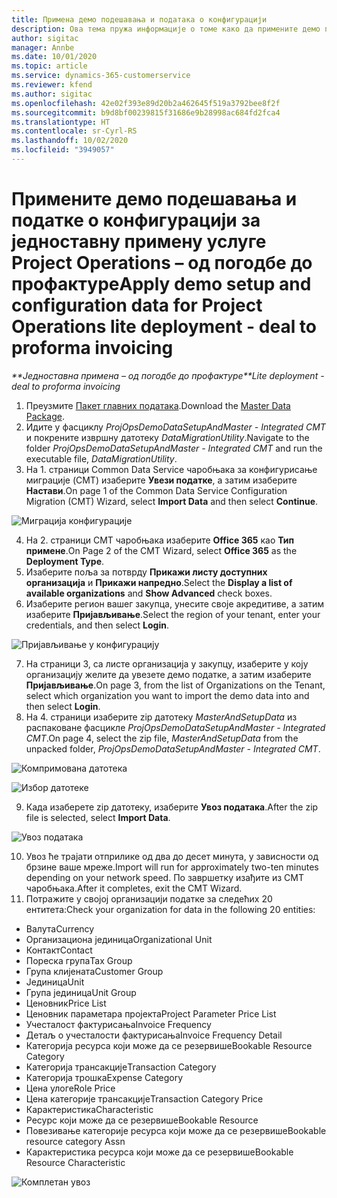 ```yaml
---
title: Примена демо подешавања и података о конфигурацији
description: Ова тема пружа информације о томе како да примените демо подешавања и податке о конфигурацији за Project Operations.
author: sigitac
manager: Annbe
ms.date: 10/01/2020
ms.topic: article
ms.service: dynamics-365-customerservice
ms.reviewer: kfend
ms.author: sigitac
ms.openlocfilehash: 42e02f393e89d20b2a462645f519a3792bee8f2f
ms.sourcegitcommit: b9d8bf00239815f31686e9b28998ac684fd2fca4
ms.translationtype: HT
ms.contentlocale: sr-Cyrl-RS
ms.lasthandoff: 10/02/2020
ms.locfileid: "3949057"
---
```

# <a name="apply-demo-setup-and-configuration-data-for-project-operations-lite-deployment---deal-to-proforma-invoicing"></a><span data-ttu-id="e4f18-103">Примените демо подешавања и податке о конфигурацији за једноставну примену услуге Project Operations – од погодбе до профактуре</span><span class="sxs-lookup"><span data-stu-id="e4f18-103">Apply demo setup and configuration data for Project Operations lite deployment - deal to proforma invoicing</span></span>

<span data-ttu-id="e4f18-104">_\*\*Једноставна примена – од погодбе до профактуре_</span><span class="sxs-lookup"><span data-stu-id="e4f18-104">_\*\*Lite deployment - deal to proforma invoicing_</span></span>

1. <span data-ttu-id="e4f18-105">Преузмите [Пакет главних података](https://download.microsoft.com/download/3/4/1/341bf279-a64f-4baa-af31-ce624859b518/ProjOpsSampleSetupData%20-%20CE%20only%20CMT.zip).</span><span class="sxs-lookup"><span data-stu-id="e4f18-105">Download the [Master Data Package](https://download.microsoft.com/download/3/4/1/341bf279-a64f-4baa-af31-ce624859b518/ProjOpsSampleSetupData%20-%20CE%20only%20CMT.zip).</span></span> 
2. <span data-ttu-id="e4f18-106">Идите у фасциклу *ProjOpsDemoDataSetupAndMaster - Integrated CMT* и покрените извршну датотеку *DataMigrationUtility*.</span><span class="sxs-lookup"><span data-stu-id="e4f18-106">Navigate to the folder *ProjOpsDemoDataSetupAndMaster - Integrated CMT* and run the executable file, *DataMigrationUtility*.</span></span>
3. <span data-ttu-id="e4f18-107">На 1. страници Common Data Service чаробњака за конфигурисање миграције (CMT) изаберите **Увези податке**, а затим изаберите **Настави**.</span><span class="sxs-lookup"><span data-stu-id="e4f18-107">On page 1 of the Common Data Service Configuration Migration (CMT) Wizard, select **Import Data** and then select **Continue**.</span></span>

![Миграција конфигурације](./media/1ConfigurationMigration.png)

4. <span data-ttu-id="e4f18-109">На 2. страници CMT чаробњака изаберите **Office 365** као **Тип примене**.</span><span class="sxs-lookup"><span data-stu-id="e4f18-109">On Page 2 of the CMT Wizard, select **Office 365** as the **Deployment Type**.</span></span>
5. <span data-ttu-id="e4f18-110">Изаберите поља за потврду **Прикажи листу доступних организација** и **Прикажи напредно**.</span><span class="sxs-lookup"><span data-stu-id="e4f18-110">Select the **Display a list of available organizations** and **Show Advanced** check boxes.</span></span>
6. <span data-ttu-id="e4f18-111">Изаберите регион вашег закупца, унесите своје акредитиве, а затим изаберите **Пријављивање**.</span><span class="sxs-lookup"><span data-stu-id="e4f18-111">Select the region of your tenant, enter your credentials, and then select **Login**.</span></span>

![Пријављивање у конфигурацију](./media/2ConfigurationSignin.png)

7. <span data-ttu-id="e4f18-113">На страници 3, са листе организација у закупцу, изаберите у коју организацију желите да увезете демо податке, а затим изаберите **Пријављивање**.</span><span class="sxs-lookup"><span data-stu-id="e4f18-113">On page 3, from the list of Organizations on the Tenant, select which organization you want to import the demo data into and then select **Login**.</span></span>
8. <span data-ttu-id="e4f18-114">На 4. страници изаберите zip датотеку *MasterAndSetupData* из распаковане фасцикле *ProjOpsDemoDataSetupAndMaster - Integrated CMT*.</span><span class="sxs-lookup"><span data-stu-id="e4f18-114">On page 4, select the zip file, *MasterAndSetupData* from the unpacked folder, *ProjOpsDemoDataSetupAndMaster - Integrated CMT*.</span></span>

![Компримована датотека](./media/3ZipFile.png)

![Избор датотеке](./media/4SelectAFile.png)

9. <span data-ttu-id="e4f18-117">Када изаберете zip датотеку, изаберите **Увоз података**.</span><span class="sxs-lookup"><span data-stu-id="e4f18-117">After the zip file is selected, select **Import Data**.</span></span>

![Увоз података](./media/5ImportData.png)

10. <span data-ttu-id="e4f18-119">Увоз ће трајати отприлике од два до десет минута, у зависности од брзине ваше мреже.</span><span class="sxs-lookup"><span data-stu-id="e4f18-119">Import will run for approximately two-ten minutes depending on your network speed.</span></span> <span data-ttu-id="e4f18-120">По завршетку изађите из CMT чаробњака.</span><span class="sxs-lookup"><span data-stu-id="e4f18-120">After it completes, exit the CMT Wizard.</span></span> 
11. <span data-ttu-id="e4f18-121">Потражите у својој организацији податке за следећих 20 ентитета:</span><span class="sxs-lookup"><span data-stu-id="e4f18-121">Check your organization for data in the following 20 entities:</span></span>

- <span data-ttu-id="e4f18-122">Валута</span><span class="sxs-lookup"><span data-stu-id="e4f18-122">Currency</span></span>
- <span data-ttu-id="e4f18-123">Организациона јединица</span><span class="sxs-lookup"><span data-stu-id="e4f18-123">Organizational Unit</span></span>
- <span data-ttu-id="e4f18-124">Контакт</span><span class="sxs-lookup"><span data-stu-id="e4f18-124">Contact</span></span>
- <span data-ttu-id="e4f18-125">Пореска група</span><span class="sxs-lookup"><span data-stu-id="e4f18-125">Tax Group</span></span>
- <span data-ttu-id="e4f18-126">Група клијената</span><span class="sxs-lookup"><span data-stu-id="e4f18-126">Customer Group</span></span>
- <span data-ttu-id="e4f18-127">Јединица</span><span class="sxs-lookup"><span data-stu-id="e4f18-127">Unit</span></span>
- <span data-ttu-id="e4f18-128">Група јединица</span><span class="sxs-lookup"><span data-stu-id="e4f18-128">Unit Group</span></span>
- <span data-ttu-id="e4f18-129">Ценовник</span><span class="sxs-lookup"><span data-stu-id="e4f18-129">Price List</span></span>
- <span data-ttu-id="e4f18-130">Ценовник параметара пројекта</span><span class="sxs-lookup"><span data-stu-id="e4f18-130">Project Parameter Price List</span></span>
- <span data-ttu-id="e4f18-131">Учесталост фактурисања</span><span class="sxs-lookup"><span data-stu-id="e4f18-131">Invoice Frequency</span></span>
- <span data-ttu-id="e4f18-132">Детаљ о учесталости фактурисања</span><span class="sxs-lookup"><span data-stu-id="e4f18-132">Invoice Frequency Detail</span></span>
- <span data-ttu-id="e4f18-133">Категорија ресурса који може да се резервише</span><span class="sxs-lookup"><span data-stu-id="e4f18-133">Bookable Resource Category</span></span>
- <span data-ttu-id="e4f18-134">Категорија трансакције</span><span class="sxs-lookup"><span data-stu-id="e4f18-134">Transaction Category</span></span>
- <span data-ttu-id="e4f18-135">Категорија трошка</span><span class="sxs-lookup"><span data-stu-id="e4f18-135">Expense Category</span></span>
- <span data-ttu-id="e4f18-136">Цена улоге</span><span class="sxs-lookup"><span data-stu-id="e4f18-136">Role Price</span></span>
- <span data-ttu-id="e4f18-137">Цена категорије трансакције</span><span class="sxs-lookup"><span data-stu-id="e4f18-137">Transaction Category Price</span></span>
- <span data-ttu-id="e4f18-138">Карактеристика</span><span class="sxs-lookup"><span data-stu-id="e4f18-138">Characteristic</span></span>
- <span data-ttu-id="e4f18-139">Ресурс који може да се резервише</span><span class="sxs-lookup"><span data-stu-id="e4f18-139">Bookable Resource</span></span>
- <span data-ttu-id="e4f18-140">Повезивање категорије ресурса који може да се резервише</span><span class="sxs-lookup"><span data-stu-id="e4f18-140">Bookable resource category Assn</span></span>
- <span data-ttu-id="e4f18-141">Карактеристика ресурса који може да се резервише</span><span class="sxs-lookup"><span data-stu-id="e4f18-141">Bookable Resource Characteristic</span></span>

![Комплетан увоз](./media/6CompleteImport.png)

